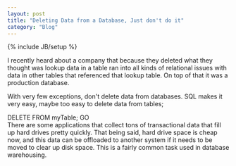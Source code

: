 ```yaml
---
layout: post
title: "Deleting Data from a Database, Just don't do it"
category: "Blog"
---
```

{% include JB/setup %}

I recently heard about a company that because they deleted what they thought was lookup data in a table ran into all kinds of relational issues with data in other tables that referenced that lookup table. On top of that it was a production database.

With very few exceptions, don't delete data from databases. SQL makes it very easy, maybe too easy to delete data from tables;

<div class="code">DELETE FROM myTable;  
 GO</div> There are some applications that collect tons of transactional data that fill up hard drives pretty quickly. That being said, hard drive space is cheap now, and this data can be offloaded to another system if it needs to be moved to clear up disk space. This is a fairly common task used in database warehousing.